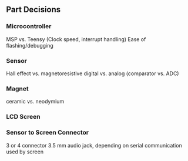 ## Part Decisions

### Microcontroller
MSP vs. Teensy (Clock speed, interrupt handling)
Ease of flashing/debugging

### Sensor
Hall effect vs. magnetoresistive
digital vs. analog (comparator vs. ADC)

### Magnet
ceramic vs. neodymium

### LCD Screen

### Sensor to Screen Connector
3 or 4 connector 3.5 mm audio jack, depending on serial communication used by screen
